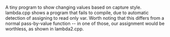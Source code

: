 A tiny program to show changing values based on capture style.
lambda.cpp shows a program that fails to compile, due to automatic detection of assigning to read only var. 
Worth noting that this differs from a normal pass-by-value function -- in one of those, our assignment would be 
worthless, as shown in lambda2.cpp. 

